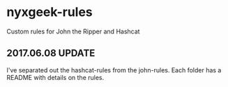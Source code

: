 # nyxgeek-rules
Custom rules for John the Ripper and Hashcat

2017.06.08 UPDATE
------------------------------------
I've separated out the hashcat-rules from the john-rules.  Each folder has a README with details on the rules.
